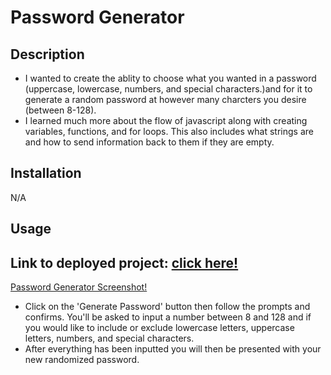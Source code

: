 # Password Generator

## Description
- I wanted to create the ablity to choose what you wanted in a password (uppercase, lowercase, numbers, and special characters.)and for it to generate a random password at however many charcters you desire (between 8-128).
- I learned much more about the flow of javascript along with creating variables, functions, and for loops. This also includes what strings are and how to send information back to them if they are empty. 

## Installation
N/A

## Usage
Link to deployed project: [click here!](https://rickster1999.github.io/Password-generator/)
---
[Password Generator Screenshot!](.assets/images/genscreenshot.png)
- Click on the 'Generate Password' button then follow the prompts and confirms. You'll be asked to input a number between 8 and 128 and if you would like to include or exclude lowercase letters, uppercase letters, numbers, and special characters.
- After everything has been inputted you will then be presented with your new randomized password.
